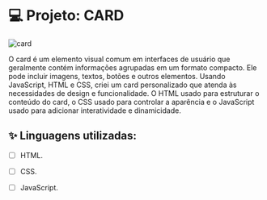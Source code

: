 
# 💻 Projeto: CARD

![card]()


O card é um elemento visual comum em interfaces de usuário que geralmente contém informações agrupadas em um formato compacto. Ele pode incluir imagens, textos, botões e outros elementos. Usando JavaScript, HTML e CSS, criei um card personalizado que atenda às necessidades de design e funcionalidade. O HTML usado para estruturar o conteúdo do card, o CSS usado para controlar a aparência e o JavaScript usado para adicionar interatividade e dinamicidade.

## ✨ Linguagens utilizadas:

-   [ ] HTML.
-   [ ] CSS.
-   [ ] JavaScript.


